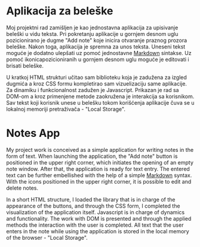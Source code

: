 # Aplikacija za beleške

Moj projektni rad zamišljen je kao jednostavna aplikacija za upisivanje beleški u vidu teksta.
Pri pokretanju aplikacije u gornjem desnom uglu pozicionirano je dugme "Add note" koje inicira otvaranje praznog prozora beleške. Nakon toga, aplikacija je spremna za unos teksta. Uneseni tekst moguće je dodatno ulepšati uz pomoć jednostavne [Markdown](https://www.markdownguide.org/basic-syntax/ "Markdown") sintakse. Uz pomoć ikonicapozicioniranih  u gornjem desnom uglu moguće je editovati i brisati beleške.

U kratkoj HTML strukturi učitao sam biblioteku koja je zadužena za izgled dugmića a kroz CSS formu kompletirao sam vizuelizaciju same aplikacije.
Za dinamiku i funkcionalnost zadužen je Javascript. Prikazan je rad sa DOM-om a kroz primenjene metode zaokružena je interakcija sa korisnikom. 
Sav tekst koji korisnik unese u belešku tokom korišćenja aplikacije čuva se u lokalnoj memoriji pretraživača - "Local Storage".


# Notes App

My project work is conceived as a simple application for writing notes in the form of text.
When launching the application, the "Add note" button is positioned in the upper right corner, which initiates the opening of an empty note window. After that, the application is ready for text entry. The entered text can be further embellished with the help of a simple [Markdown](https://www.markdownguide.org/basic-syntax/ "Markdown") syntax. With the icons positioned in the upper right corner, it is possible to edit and delete notes.

In a short HTML structure, I loaded the library that is in charge of the appearance of the buttons, and through the CSS form, I completed the visualization of the application itself.
Javascript is in charge of dynamics and functionality. The work with DOM is presented and through the applied methods the interaction with the user is completed.
All text that the user enters in the note while using the application is stored in the local memory of the browser - "Local Storage".




